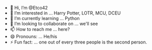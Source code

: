 - 👋 Hi, I’m @Etco42
- 👀 I’m interested in ... Harry Potter, LOTR, MCU, DCEU
- 🌱 I’m currently learning ... Python
- 💞️ I’m looking to collaborate on ... we'll see
- 📫 How to reach me ... here?
- 😄 Pronouns: ... He/his
- ⚡ Fun fact: ... one out of every three people is the second person.

<!---
Etco42/Etco42 is a ✨ special ✨ repository because its `README.md` (this file) appears on your GitHub profile.
You can click the Preview link to take a look at your changes.
--->
